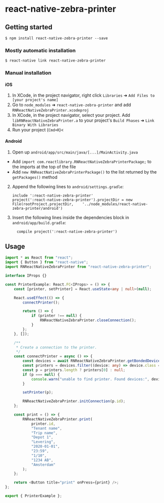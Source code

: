 
# react-native-zebra-printer

## Getting started

`$ npm install react-native-zebra-printer --save`

### Mostly automatic installation

`$ react-native link react-native-zebra-printer`

### Manual installation


#### iOS

1. In XCode, in the project navigator, right click `Libraries` ➜ `Add Files to [your project's name]`
2. Go to `node_modules` ➜ `react-native-zebra-printer` and add `RNReactNativeZebraPrinter.xcodeproj`
3. In XCode, in the project navigator, select your project. Add `libRNReactNativeZebraPrinter.a` to your project's `Build Phases` ➜ `Link Binary With Libraries`
4. Run your project (`Cmd+R`)<

#### Android

1. Open up `android/app/src/main/java/[...]/MainActivity.java`
  - Add `import com.reactlibrary.RNReactNativeZebraPrinterPackage;` to the imports at the top of the file
  - Add `new RNReactNativeZebraPrinterPackage()` to the list returned by the `getPackages()` method
2. Append the following lines to `android/settings.gradle`:
  	```
  	include ':react-native-zebra-printer'
  	project(':react-native-zebra-printer').projectDir = new File(rootProject.projectDir, 	'../node_modules/react-native-zebra-printer/android')
  	```
3. Insert the following lines inside the dependencies block in `android/app/build.gradle`:
  	```
      compile project(':react-native-zebra-printer')
  	```

## Usage
```typescript
import * as React from "react";
import { Button } from "react-native";
import RNReactNativeZebraPrinter from "react-native-zebra-printer";

interface IProps {}

const PrinterExample: React.FC<IProps> = () => {
    const [printer, setPrinter] = React.useState<any | null>(null);

    React.useEffect(() => {
        connectPrinter();

        return () => {
            if (printer !== null) {
                RNReactNativeZebraPrinter.closeConnection();
            }
        };
    }, []);

    /**
     * Create a connection to the printer.
     */
    const connectPrinter = async () => {
        const devices = await RNReactNativeZebraPrinter.getBondedDevices();
        const printers = devices.filter((device: any) => device.class === 1664);
        const p = printers.length ? printers[0] : null;
        if (p === null) {
            console.warn("unable to find printer. Found devices:", devices);
        }

        setPrinter(p);

        RNReactNativeZebraPrinter.initConnection(p.id);
    };

    const print = () => {
        RNReactNativeZebraPrinter.print(
            printer.id,
            "Tenant name",
            "Trip name",
            "Depot 1",
            "Levering",
            "2020-01-01",
            "23:59",
            "1/10",
            "1234 AB",
			"Amsterdam"
        );
    };

    return <Button title="print" onPress={print} />;
};

export { PrinterExample };
```
  
